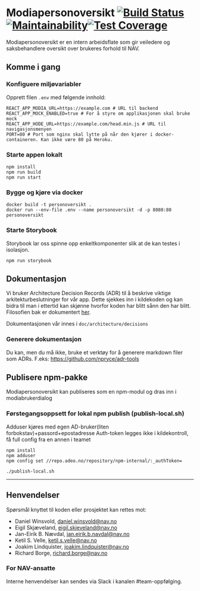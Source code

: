 # Modiapersonoversikt [![Build Status](https://travis-ci.org/navikt/modiapersonoversikt.svg?branch=master)](https://travis-ci.org/navikt/modiapersonoversikt) [![Maintainability](https://api.codeclimate.com/v1/badges/bc150401e4210a34fc4f/maintainability)](https://codeclimate.com/github/navikt/modiapersonoversikt/maintainability)[![Test Coverage](https://api.codeclimate.com/v1/badges/bc150401e4210a34fc4f/test_coverage)](https://codeclimate.com/github/navikt/modiapersonoversikt/test_coverage)

Modiapersonoversikt er en intern arbeidsflate som gir veiledere og
saksbehandlere oversikt over brukeres forhold til NAV.

## Komme i gang

### Konfiguere miljøvariabler

Opprett filen `.env` med følgende innhold:

```shell
REACT_APP_MODIA_URL=https://example.com # URL til backend
REACT_APP_MOCK_ENABLED=true # For å styre om applikasjonen skal bruke mock
REACT_APP_HODE_URL=https://example.com/head.min.js # URL til navigasjonsmenyen
PORT=80 # Port som nginx skal lytte på når den kjører i docker-containeren. Kan ikke være 80 på Heroku.
```

### Starte appen lokalt

```console
npm install
npm run build
npm run start
```

### Bygge og kjøre via docker

```console
docker build -t personoversikt .
docker run --env-file .env --name personoversikt -d -p 8080:80 personoversikt
```

### Starte Storybook

Storybook lar oss spinne opp enkeltkomponenter slik at de kan testes i isolasjon.

```console
npm run storybook
```

## Dokumentasjon

Vi bruker Architecture Decision Records (ADR) til å beskrive viktige arkitekturbeslutninger for vår app. Dette sjekkes inn i kildekoden og kan bidra til man i ettertid kan skjønne hvorfor koden har blitt sånn den har blitt. Filosofien bak er dokumentert [her](http://thinkrelevance.com/blog/2011/11/15/documenting-architecture-decisions).

Dokumentasjonen vår innes i `doc/architecture/decisions`

### Generere dokumentasjon

Du kan, men du må ikke, bruke et verktøy for å generere markdown filer som ADRs. F.eks: https://github.com/npryce/adr-tools

## Publisere npm-pakke

Modiapersonoversikt kan publiseres som en npm-modul og dras inn i modiabrukerdialog

### Førstegangsoppsett for lokal npm publish (publish-local.sh)

Adduser kjøres med egen AD-bruker(liten forbokstav)+passord+epostadresse
Auth-token legges ikke i kildekontroll, få full config fra en annen i teamet

```console
npm install
npm adduser
npm config set //repo.adeo.no/repository/npm-internal/:_authToken=

./publish-local.sh
```

---

## Henvendelser

Spørsmål knyttet til koden eller prosjektet kan rettes mot:

* Daniel Winsvold, daniel.winsvold@nav.no
* Eigil Skjæveland, eigil.skjeveland@nav.no
* Jan-Eirik B. Nævdal, jan.eirik.b.navdal@nav.no
* Ketil S. Velle, ketil.s.velle@nav.no
* Joakim Lindquister, joakim.lindquister@nav.no
* Richard Borge, richard.borge@nav.no

### For NAV-ansatte

Interne henvendelser kan sendes via Slack i kanalen #team-oppfølging.
